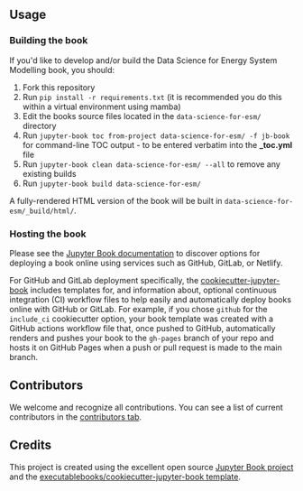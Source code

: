 ## Usage

### Building the book

If you'd like to develop and/or build the Data Science for Energy System Modelling book, you should:

1. Fork this repository
2. Run `pip install -r requirements.txt` (it is recommended you do this within a virtual environment using mamba)
3. Edit the books source files located in the `data-science-for-esm/` directory
4. Run `jupyter-book toc from-project data-science-for-esm/ -f jb-book` for command-line TOC output - to be entered verbatim into the **_toc.yml** file
5. Run `jupyter-book clean data-science-for-esm/ --all` to remove any existing builds
6. Run `jupyter-book build data-science-for-esm/`

A fully-rendered HTML version of the book will be built in `data-science-for-esm/_build/html/`.

### Hosting the book

Please see the [Jupyter Book documentation](https://jupyterbook.org/publish/web.html) to discover options for deploying a book online using services such as GitHub, GitLab, or Netlify.

For GitHub and GitLab deployment specifically, the [cookiecutter-jupyter-book](https://github.com/executablebooks/cookiecutter-jupyter-book) includes templates for, and information about, optional continuous integration (CI) workflow files to help easily and automatically deploy books online with GitHub or GitLab. For example, if you chose `github` for the `include_ci` cookiecutter option, your book template was created with a GitHub actions workflow file that, once pushed to GitHub, automatically renders and pushes your book to the `gh-pages` branch of your repo and hosts it on GitHub Pages when a push or pull request is made to the main branch.

## Contributors

We welcome and recognize all contributions. You can see a list of current contributors in the [contributors tab](https://github.com/fneum/data-science-for-esm/graphs/contributors).

## Credits

This project is created using the excellent open source [Jupyter Book project](https://jupyterbook.org/) and the [executablebooks/cookiecutter-jupyter-book template](https://github.com/executablebooks/cookiecutter-jupyter-book).

